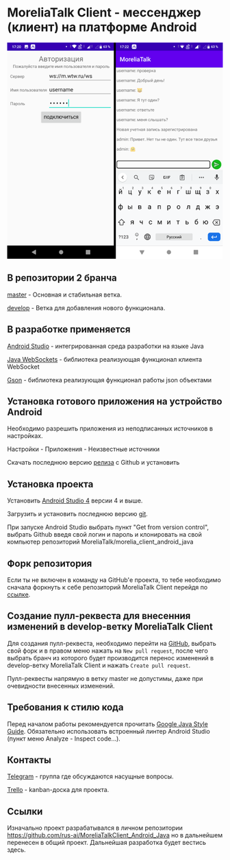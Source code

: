 # MoreliaTalk Client - мессенджер (клиент) на платформе Android #

![alt text](screenshots/auth.png "Скриншот окна авторизации и вид основного чата")

## В репозитории 2 бранча ##

[master](https://github.com/MoreliaTalk/morelia_client_android_java/tree/master) - Основная и стабильная ветка.

[develop](https://github.com/MoreliaTalk/morelia_client_android_java/tree/develop) - Ветка для добавления нового функционала.

## В разработке применяется ##

[Android Studio](https://developer.android.com/studio) - интегрированная среда разработки на языке Java

[Java WebSockets](https://github.com/TooTallNate/Java-WebSocket) - библиотека реализующая функционал клиента WebSocket

[Gson](https://github.com/google/gson) - библиотека реализующая функционал работы json объектами

## Установка готового приложения на устройство Android ##

Необходимо разрешить приложения из неподписанных источников в настройках.

Настройки - Приложения - Неизвестные источники

Скачать последнюю версию [релиза](https://github.com/MoreliaTalk/morelia_client_android_java/releases) с Github и установить

## Установка проекта ##

Установить [Android Studio 4](https://developer.android.com/studio) версии 4 и выше.

Загрузить и установить последнюю версию [git](https://git-scm.com/downloads).

При запуске Android Studio выбрать пункт "Get from version control", выбрать Github введя свой логин и пароль и клонировать на свой компьютер репозиторий MoreliaTalk/morelia_client_android_java

## Форк репозитория ##

Если ты не включен в команду на GitHub'е проекта, то тебе необходимо сначала форкнуть к себе репозиторий MoreliaTalk Client перейдя по [ссылке](https://github.com/MoreliaTalk/morelia_client_android_java/fork).

## Создание пулл-реквеста для внесенния изменений в develop-ветку MoreliaTalk Client ##

Для создания пулл-реквеста, необходимо перейти на [GitHub](https://www.github.com), выбрать свой форк и в правом меню нажать на `New pull request`, после чего выбрать бранч из которого будет производится перенос изменений в develop-ветку MoreliaTalk Client и нажать `Create pull request`.

Пулл-реквесты напрямую в ветку master не допустимы, даже при очевидности внесенных изменений. 

## Требования к стилю кода ##

Перед началом работы рекомендуется прочитать [Google Java Style Guide](https://google.github.io/styleguide/javaguide.html). Обязательно использовать встроенный линтер Android Studio (пункт меню Analyze - Inspect code...).

## Контакты ##

[Telegram](https://t.me/joinchat/LImHShzAmIWvpMxDTr5Vxw) - группа где обсуждаются насущные вопросы.

[Trello](https://trello.com/b/qXjJFTP3/develop) - kanban-доска для проекта.

## Ссылки ##

Изначально проект разрабатывался в личном репозитории https://github.com/rus-ai/MoreliaTalkClient_Android_Java но в дальнейшем перенесен в общий проект. Дальнейшая разработка будет вестись здесь.
